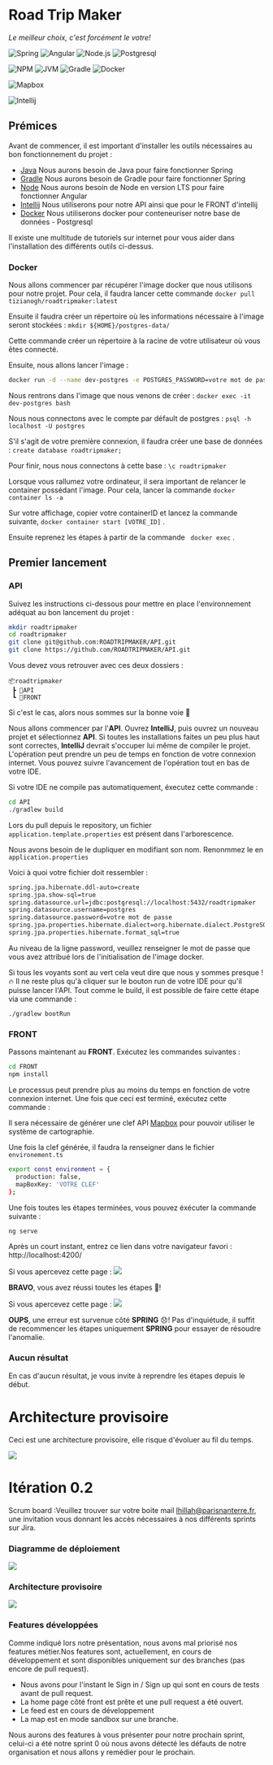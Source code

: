 # Road Trip Maker
_Le meilleur choix, c'est forcément le votre!_

![Spring](https://img.shields.io/badge/Spring-2.5.5-brightgreen?logo=Spring)
![Angular](https://img.shields.io/badge/Angular-12.2.6-brightgreen?logo=Angular)
![Node.js](https://img.shields.io/badge/Node.js-14.17.6-brightgreen?logo=node.js)
![Postgresql](https://img.shields.io/badge/Postgresql-14.0.1-brightgreen?logo=Postgresql)

![NPM](https://img.shields.io/badge/NPM-6.14.15-brightgreen?logo=npm)
![JVM](https://img.shields.io/badge/JVM-16.0.2-brightgreen?logo=Java)
![Gradle](https://img.shields.io/badge/Gradle-7.2-brightgreen?logo=Gradle)
![Docker](https://img.shields.io/badge/Docker-20.10.9-brightgreen?logo=Docker)

![Mapbox](https://img.shields.io/badge/MapBox-2.5.1-brightgreen?logo=Mapbox)

![Intellij](https://img.shields.io/badge/Intellij-Ultimate-brightgreen?logo=intellij-idea)

## Prémices
Avant de commencer, il est important d'installer les outils nécessaires au bon fonctionnement du projet : 
- [Java](https://www.oracle.com/java/technologies/downloads/#java16-linux) Nous aurons besoin de Java pour faire fonctionner Spring
- [Gradle](https://gradle.org/install/) Nous aurons besoin de Gradle pour faire fonctionner Spring
- [Node](https://nodejs.org/en/) Nous aurons besoin de Node en version LTS pour faire fonctionner Angular
- [Intellij](https://www.jetbrains.com/fr-fr/idea/) Nous utiliserons pour notre API ainsi que pour le FRONT d'intellij
- [Docker](https://www.docker.com/) Nous utiliserons docker pour conteneuriser notre base de données - Postgresql


Il existe une multitude de tutoriels sur internet pour vous aider dans l'installation des différents outils ci-dessus.

### Docker 
Nous allons commencer par récupérer l'image docker que nous utilisons pour notre projet. Pour cela, il faudra lancer cette commande ```docker pull tizianogh/roadtripmaker:latest```

Ensuite il faudra créer un répertoire où les informations nécessaire à l'image seront stockées : ```mkdir ${HOME}/postgres-data/```

Cette commande créer un répertoire à la racine de votre utilisateur où vous êtes connecté.

Ensuite, nous allons lancer l'image :
```sh 
docker run -d --name dev-postgres -e POSTGRES_PASSWORD=votre mot de passe de votre choix -v ${HOME}/postgres-data/:/var/lib/postgresql/data -p 5432:5432 tizianogh/roadtripmaker
```

Nous rentrons dans l'image que nous venons de créer : ```docker exec -it dev-postgres bash```

Nous nous connectons avec le compte par défault de postgres : ```psql -h localhost -U postgres```

S'il s'agit de votre première connexion, il faudra créer une base de données : ```create database roadtripmaker;```

Pour finir, nous nous connectons à cette base : ```\c roadtripmaker```

Lorsque vous rallumez votre ordinateur, il sera important de relancer le container possédant l'image. 
Pour cela, lancer la commande ```docker container ls -a```

Sur votre affichage, copier votre containerID et lancez la commande suivante, ```docker container start [VOTRE_ID]``` .

Ensuite reprenez les étapes à partir de la commande ``` docker exec``` .


## Premier lancement
### API

Suivez les instructions ci-dessous pour mettre en place l'environnement adéquat au bon lancement du projet :

```sh
mkdir roadtripmaker
cd roadtripmaker
git clone git@github.com:ROADTRIPMAKER/API.git
git clone https://github.com/ROADTRIPMAKER/API.git
```

Vous devez vous retrouver avec ces deux dossiers :
```
📦roadtripmaker
 ┣ 📂API
 ┗ 📂FRONT
```
Si c'est le cas, alors nous sommes sur la bonne voie 🎉

Nous allons commencer par l'__API__. Ouvrez __IntelliJ__, puis ouvrez un nouveau projet et sélectionnez __API__. Si toutes les installations faites un peu plus haut sont correctes, __IntelliJ__ devrait s'occuper lui même de compiler le projet. L'opération peut prendre un peu de temps en fonction de votre connexion internet. Vous pouvez suivre l'avancement de l'opération tout en bas de votre IDE.

Si votre IDE ne compile pas automatiquement, éxecutez cette commande :

```sh
cd API
./gradlew build
```
Lors du pull depuis le repository, un fichier ```application.template.properties``` est présent dans l'arborescence.

Nous avons besoin de le dupliquer en modifiant son nom. Renonmmez le en ```application.properties```

Voici à quoi votre fichier doit ressembler :

```sh
spring.jpa.hibernate.ddl-auto=create
spring.jpa.show-sql=true
spring.datasource.url=jdbc:postgresql://localhost:5432/roadtripmaker
spring.datasource.username=postgres
spring.datasource.password=votre mot de passe
spring.jpa.properties.hibernate.dialect=org.hibernate.dialect.PostgreSQLDialect
spring.jpa.properties.hibernate.format_sql=true
```
Au niveau de la ligne password, veuillez renseigner le mot de passe que vous avez attribué lors de l'initialisation de l'image docker.

Si tous les voyants sont au vert cela veut dire que nous y sommes presque ! 🔥
Il ne reste plus qu'à cliquer sur le bouton run de votre IDE pour qu'il puisse lancer l'API. Tout comme le build, il est possible de faire cette étape via une commande :

```./gradlew bootRun```

### FRONT
Passons maintenant au __FRONT__. Exécutez les commandes suivantes :

```sh
cd FRONT
npm install
```
Le processus peut prendre plus au moins du temps en fonction de votre connexion internet. Une fois que ceci est terminé, exécutez cette commande :

Il sera nécessaire de générer une clef API [Mapbox](https://account.mapbox.com/) pour pouvoir utiliser le système de cartographie.

Une fois la clef générée, il faudra la renseigner dans le fichier ```environement.ts```

```sh
export const environment = {
  production: false,
  mapBoxKey: 'VOTRE CLEF'
};
```
Une fois toutes les étapes terminées, vous pouvez éxécuter la commande suivante :

```ng serve```

Après un court instant, entrez ce lien dans votre navigateur favori : http://localhost:4200/

Si vous apercevez cette page : 
<img src="https://i.ibb.co/RQWxXgk/spring.png">

__BRAVO__, vous avez réussi toutes les étapes 👏!

Si vous apercevez cette page : 
<img src="https://i.ibb.co/9nzx493/nospring.png">

__OUPS__, une erreur est survenue côté __SPRING__ 😞!
Pas d'inquiétude, il suffit de recommencer les étapes uniquement __SPRING__ pour essayer de résoudre l'anomalie.

### Aucun résultat

En cas d'aucun résultat, je vous invite à reprendre les étapes depuis le début.

# Architecture provisoire

Ceci est une architecture provisoire, elle risque d'évoluer au fil du temps.

<img src="https://i.ibb.co/pKbDhZC/Archi.png">

# Itération 0.2

Scrum board :Veuillez trouver sur votre boite mail lhillah@parisnanterre.fr, une invitation vous donnant les accès nécessaires à nos différents sprints sur Jira.

### Diagramme de déploiement

<img src="https://i.ibb.co/NCjRFRt/screen.png">

### Architecture provisoire
<img src="https://i.ibb.co/jyr1QGF/download.png">

### Features développées
Comme indiqué lors notre présentation, nous avons mal priorisé nos features métier.Nos features sont, actuellement, en cours de développement et sont disponibles uniquement sur des branches (pas encore de pull request).
 - Nous avons pour l'instant le Sign in / Sign up qui sont en cours de tests avant de pull request.
 - La home page côté front est prête et une pull request a été ouvert.
 - Le feed est en cours de développement
 - La map est en mode sandbox sur une branche.

Nous aurons des features à vous présenter pour notre prochain sprint, celui-ci a été notre sprint 0 où nous avons détecté les défauts de notre organisation et nous allons y remédier pour le prochain.
